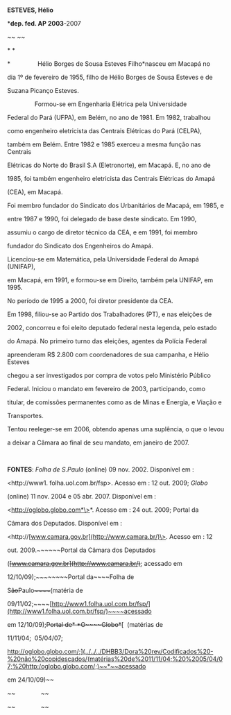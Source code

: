 **ESTEVES, Hélio**



\***dep. fed. AP 2003**-2007



~~ ~~



* *



*                Hélio Borges de Sousa Esteves Filho*nasceu em Macapá no

dia 1º de fevereiro de 1955, filho de Hélio Borges de Sousa Esteves e de

Suzana Picanço Esteves.



                Formou-se em Engenharia Elétrica pela Universidade

Federal do Pará (UFPA), em Belém, no ano de 1981. Em 1982, trabalhou

como engenheiro eletricista das Centrais Elétricas do Pará (CELPA),

também em Belém. Entre 1982 e 1985 exerceu a mesma função nas Centrais

Elétricas do Norte do Brasil S.A (Eletronorte), em Macapá. E, no ano de

1985, foi também engenheiro eletricista das Centrais Elétricas do Amapá

(CEA), em Macapá.



Foi membro fundador do Sindicato dos Urbanitários de Macapá, em 1985, e

entre 1987 e 1990, foi delegado de base deste sindicato. Em 1990,

assumiu o cargo de diretor técnico da CEA, e em 1991, foi membro

fundador do Sindicato dos Engenheiros do Amapá.



Licenciou-se em Matemática, pela Universidade Federal do Amapá (UNIFAP),

em Macapá, em 1991, e formou-se em Direito, também pela UNIFAP, em 1995.

No período de 1995 a 2000, foi diretor presidente da CEA.



Em 1998, filiou-se ao Partido dos Trabalhadores (PT), e nas eleições de

2002, concorreu e foi eleito deputado federal nesta legenda, pelo estado

do Amapá. No primeiro turno das eleições, agentes da Polícia Federal

apreenderam R\$ 2.800 com coordenadores de sua campanha, e Hélio Esteves

chegou a ser investigados por compra de votos pelo Ministério Público

Federal. Iniciou o mandato em fevereiro de 2003, participando, como

titular, de comissões permanentes como as de Minas e Energia, e Viação e

Transportes.



Tentou reeleger-se em 2006, obtendo apenas uma suplência, o que o levou

a deixar a Câmara ao final de seu mandato, em janeiro de 2007.



 



**FONTES**: *Folha de S.Paulo* (online) 09 nov. 2002. Disponível em :

\<http://www1. folha.uol.com.br/fsp\>. Acesso em : 12 out. 2009; *Globo*

(online) 11 nov. 2004 e 05 abr. 2007. Disponível em :

\<http://oglobo.globo.com*\>*. Acesso em : 24 out. 2009; Portal da

Câmara dos Deputados. Disponível em :

\<http://[www.camara.gov.br](http://www.camara.br/)\>. Acesso em : 12

out. 2009.~~~~~~Portal da Câmara dos Deputados

(~~~~[www.camara.gov.br](http://www.camara.br/)~~~~; acessado em

12/10/09);~~~~~~~~Portal da~~~~Folha de

S~~~~ão~~~~Paulo~~*~~~~*~~(matéria de

09/11/02;~~~~[http://www1.folha.uol.com.br/fsp/](http://www1.folha.uol.com.br/fsp/)~~~~acessado

em 12/10/09);~~~~~~~~Portal de~~*~~ ~~*~~O~~~~Globo~~*~~[  (matérias de

11/11/04;  05/04/07;

http://oglobo.globo.com/;](../../../DHBB3/Dora%20rev/Codificados%20-%20não%20copidescados/(matérias%20de%2011/11/04;%20%2005/04/07;%20http:/oglobo.globo.com/;)~~*~~acessado

em 24/10/09)~~



~~               ~~



~~               ~~



 

